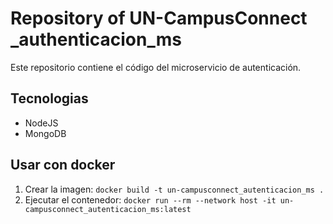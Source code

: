 # Repository of UN-CampusConnect _authenticacion_ms


Este repositorio contiene el código del microservicio de autenticación.

## Tecnologias

- NodeJS
- MongoDB

## Usar con docker

1. Crear la imagen: `docker build -t un-campusconnect_autenticacion_ms .`
2. Ejecutar el contenedor: `docker run --rm --network host -it un-campusconnect_autenticacion_ms:latest`